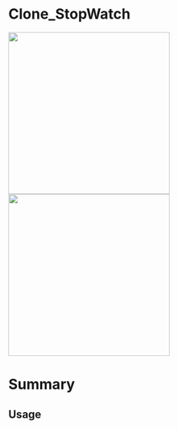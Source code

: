 # Clone_StopWatch

<img src="https://user-images.githubusercontent.com/43462166/73364897-aec4bc80-42ee-11ea-89cd-576adf2803c2.PNG" width="320"><img src="https://user-images.githubusercontent.com/43462166/73365079-082ceb80-42ef-11ea-968e-22b0e1c02ddb.PNG" width="320">

# Summary

## Usage

